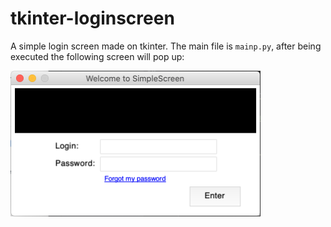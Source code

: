 # tkinter-loginscreen

A simple login screen made on tkinter. The main file is ```mainp.py```, after being executed
the following screen will pop up:

<img src="https://raw.githubusercontent.com/lucsaito/tkinter-loginscreen/master/images/examp.png" width="400px"/>
